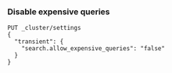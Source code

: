 
### Disable expensive queries

```
PUT _cluster/settings
{
  "transient": {
	"search.allow_expensive_queries": "false"
  }
}
```
